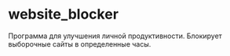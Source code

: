 # website_blocker
Программа для улучшения личной продуктивности. Блокирует выборочные сайты в определенные часы.

